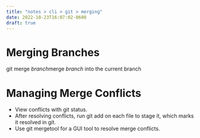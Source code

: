 ```yaml
---
title: "notes > cli > git > merging"
date: 2022-10-23T16:07:02-0600
draft: true
---
```

# Merging Branches
git merge *branch*merge *branch* into the current branch

# Managing Merge Conflicts
- View conflicts with git status.
- After resolving conflicts, run git add on each file to stage it, which marks it resolved in git.
- Use git mergetool for a GUI tool to resolve merge conflicts.